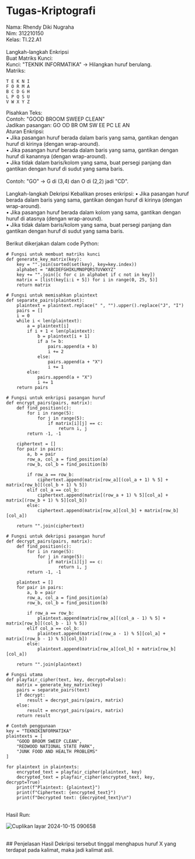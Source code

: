 # Tugas-Kriptografi
Nama: Rhendy Diki Nugraha<br>
Nim: 312210150<br>
Kelas: TI.22.A1<br><br>
Langkah-langkah Enkripsi <br>
Buat Matriks Kunci:
<br>
Kunci: "TEKNIK INFORMATIKA" -> Hilangkan huruf berulang.
<br>
Matriks:
```
T E K N I
F O R M A
B C D G H
L P Q S U
V W X Y Z
```
Pisahkan Teks:
<br>
Contoh: "GOOD BROOM SWEEP CLEAN"
<br>
Jadikan pasangan: GO OD BR OM SW EE PC LE AN
<br>
Aturan Enkripsi:
<br>
• Jika pasangan huruf berada dalam baris yang sama, gantikan dengan huruf di kirinya (dengan wrap-around).<br>
• Jika pasangan huruf berada dalam baris yang sama, gantikan dengan huruf di kanannya (dengan wrap-around).<br>
• Jika tidak dalam baris/kolom yang sama, buat persegi panjang dan gantikan dengan huruf di sudut yang sama baris.<br>
<br>
Contoh: "GO" -> G di (3,4) dan O di (2,2) jadi "CD".
<br><br>
Langkah-langkah Dekripsi
Kebalikan proses enkripsi:
• Jika pasangan huruf berada dalam baris yang sama, gantikan dengan huruf di kirinya (dengan wrap-around).<br>
• Jika pasangan huruf berada dalam kolom yang sama, gantikan dengan huruf di atasnya (dengan wrap-around). <br>
• Jika tidak dalam baris/kolom yang sama, buat persegi panjang dan gantikan dengan huruf di sudut yang sama baris. <br>
<br>
Berikut dikerjakan dalam code Python:
```
# Fungsi untuk membuat matriks kunci
def generate_key_matrix(key):
    key = "".join(sorted(set(key), key=key.index))
    alphabet = "ABCDEFGHIKLMNOPQRSTUVWXYZ"
    key += "".join([c for c in alphabet if c not in key])
    matrix = [list(key[i:i + 5]) for i in range(0, 25, 5)]
    return matrix

# Fungsi untuk memisahkan plaintext
def separate_pairs(plaintext):
    plaintext = plaintext.replace(" ", "").upper().replace("J", "I")
    pairs = []
    i = 0
    while i < len(plaintext):
        a = plaintext[i]
        if i + 1 < len(plaintext):
            b = plaintext[i + 1]
            if a != b:
                pairs.append(a + b)
                i += 2
            else:
                pairs.append(a + "X")
                i += 1
        else:
            pairs.append(a + "X")
            i += 1
    return pairs

# Fungsi untuk enkripsi pasangan huruf
def encrypt_pairs(pairs, matrix):
    def find_position(c):
        for i in range(5):
            for j in range(5):
                if matrix[i][j] == c:
                    return i, j
        return -1, -1

    ciphertext = []
    for pair in pairs:
        a, b = pair
        row_a, col_a = find_position(a)
        row_b, col_b = find_position(b)

        if row_a == row_b:
            ciphertext.append(matrix[row_a][(col_a + 1) % 5] + matrix[row_b][(col_b + 1) % 5])
        elif col_a == col_b:
            ciphertext.append(matrix[(row_a + 1) % 5][col_a] + matrix[(row_b + 1) % 5][col_b])
        else:
            ciphertext.append(matrix[row_a][col_b] + matrix[row_b][col_a])

    return "".join(ciphertext)

# Fungsi untuk dekripsi pasangan huruf
def decrypt_pairs(pairs, matrix):
    def find_position(c):
        for i in range(5):
            for j in range(5):
                if matrix[i][j] == c:
                    return i, j
        return -1, -1

    plaintext = []
    for pair in pairs:
        a, b = pair
        row_a, col_a = find_position(a)
        row_b, col_b = find_position(b)

        if row_a == row_b:
            plaintext.append(matrix[row_a][(col_a - 1) % 5] + matrix[row_b][(col_b - 1) % 5])
        elif col_a == col_b:
            plaintext.append(matrix[(row_a - 1) % 5][col_a] + matrix[(row_b - 1) % 5][col_b])
        else:
            plaintext.append(matrix[row_a][col_b] + matrix[row_b][col_a])

    return "".join(plaintext)

# Fungsi utama
def playfair_cipher(text, key, decrypt=False):
    matrix = generate_key_matrix(key)
    pairs = separate_pairs(text)
    if decrypt:
        result = decrypt_pairs(pairs, matrix)
    else:
        result = encrypt_pairs(pairs, matrix)
    return result

# Contoh penggunaan
key = "TEKNIKINFORMATIKA"
plaintexts = [
    "GOOD BROOM SWEEP CLEAN",
    "REDWOOD NATIONAL STATE PARK",
    "JUNK FOOD AND HEALTH PROBLEMS"
]

for plaintext in plaintexts:
    encrypted_text = playfair_cipher(plaintext, key)
    decrypted_text = playfair_cipher(encrypted_text, key, decrypt=True)
    print(f"Plaintext: {plaintext}")
    print(f"Ciphertext: {encrypted_text}")
    print(f"Decrypted text: {decrypted_text}\n")
```
<br>
Hasil Run:<br>


![Cuplikan layar 2024-10-15 090658](https://github.com/user-attachments/assets/42e0611c-91db-41c5-980b-c1d68a32db44)

<br>
## Penjelasan
Hasil Dekripsi tersebut tinggal menghapus huruf X yang terdapat pada kalimat, maka jadi kalimat asli.
